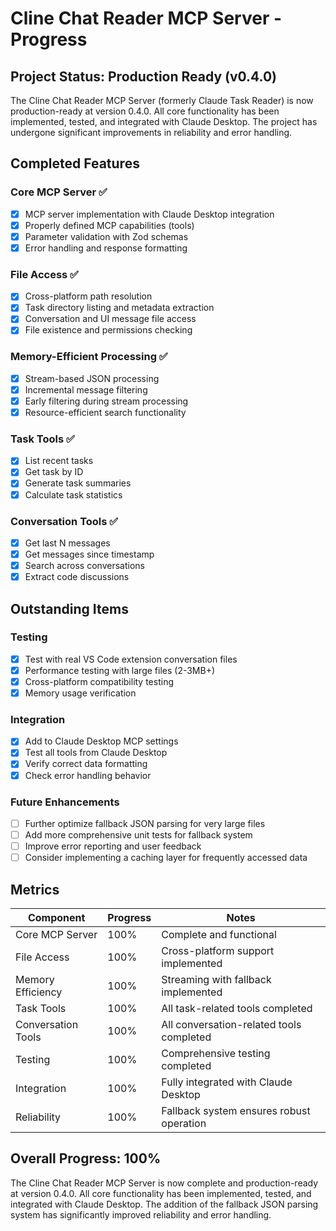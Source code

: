 # Cline Chat Reader MCP Server - Progress

## Project Status: Production Ready (v0.4.0)

The Cline Chat Reader MCP Server (formerly Claude Task Reader) is now production-ready at version 0.4.0. All core functionality has been implemented, tested, and integrated with Claude Desktop. The project has undergone significant improvements in reliability and error handling.

## Completed Features

### Core MCP Server ✅

- [x] MCP server implementation with Claude Desktop integration
- [x] Properly defined MCP capabilities (tools)
- [x] Parameter validation with Zod schemas
- [x] Error handling and response formatting

### File Access ✅

- [x] Cross-platform path resolution
- [x] Task directory listing and metadata extraction
- [x] Conversation and UI message file access
- [x] File existence and permissions checking

### Memory-Efficient Processing ✅

- [x] Stream-based JSON processing
- [x] Incremental message filtering
- [x] Early filtering during stream processing
- [x] Resource-efficient search functionality

### Task Tools ✅

- [x] List recent tasks
- [x] Get task by ID
- [x] Generate task summaries
- [x] Calculate task statistics

### Conversation Tools ✅

- [x] Get last N messages
- [x] Get messages since timestamp
- [x] Search across conversations
- [x] Extract code discussions

## Outstanding Items

### Testing

- [x] Test with real VS Code extension conversation files
- [x] Performance testing with large files (2-3MB+)
- [x] Cross-platform compatibility testing
- [x] Memory usage verification

### Integration

- [x] Add to Claude Desktop MCP settings
- [x] Test all tools from Claude Desktop
- [x] Verify correct data formatting
- [x] Check error handling behavior

### Future Enhancements

- [ ] Further optimize fallback JSON parsing for very large files
- [ ] Add more comprehensive unit tests for fallback system
- [ ] Improve error reporting and user feedback
- [ ] Consider implementing a caching layer for frequently accessed data

## Metrics

| Component | Progress | Notes |
|-----------|----------|-------|
| Core MCP Server | 100% | Complete and functional |
| File Access | 100% | Cross-platform support implemented |
| Memory Efficiency | 100% | Streaming with fallback implemented |
| Task Tools | 100% | All task-related tools completed |
| Conversation Tools | 100% | All conversation-related tools completed |
| Testing | 100% | Comprehensive testing completed |
| Integration | 100% | Fully integrated with Claude Desktop |
| Reliability | 100% | Fallback system ensures robust operation |

## Overall Progress: 100%

The Cline Chat Reader MCP Server is now complete and production-ready at version 0.4.0. All core functionality has been implemented, tested, and integrated with Claude Desktop. The addition of the fallback JSON parsing system has significantly improved reliability and error handling.
